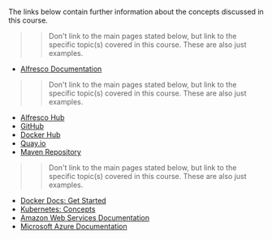 The links below contain further information about the concepts discussed in this course.


> > Don't link to the main pages stated below, but link to the specific topic(s) covered in this course.  These are also just examples.

*   [Alfresco Documentation](https://docs.alfresco.com)


> > Don't link to the main pages stated below, but link to the specific topic(s) covered in this course.  These are also just examples.

*   [Alfresco Hub](https://hub.alfresco.com)
*   [GitHub](https://github.com/Alfresco)
*   [Docker Hub](https://hub.docker.com/u/alfresco)
*   [Quay.io](https://quay.io/organization/alfresco)
*   [Maven Repository](https://artifacts.alfresco.com/nexus/)


> > Don't link to the main pages stated below, but link to the specific topic(s) covered in this course.  These are also just examples.

*   [Docker Docs: Get Started](https://docs.docker.com/get-started/)
*   [Kubernetes: Concepts](https://kubernetes.io/docs/concepts/overview/what-is-kubernetes/)
*   [Amazon Web Services Documentation](https://docs.aws.amazon.com/)
*   [Microsoft Azure Documentation](https://docs.microsoft.com/en-us/azure/)
